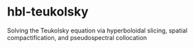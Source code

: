 # hbl-teukolsky
Solving the Teukolsky equation via hyperboloidal slicing, spatial compactification, and pseudospectral collocation
